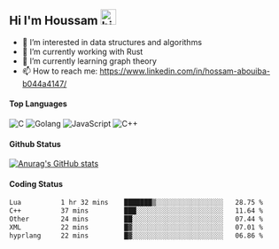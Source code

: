## Hi I'm Houssam <img src="https://user-images.githubusercontent.com/1303154/88677602-1635ba80-d120-11ea-84d8-d263ba5fc3c0.gif" width="28px" alt="hi">

- 👀 I’m interested in data structures and algorithms
- 🔭 I’m currently working with Rust
- 🌱 I’m currently learning graph theory
- 📫 How to reach me: https://www.linkedin.com/in/hossam-abouiba-b044a4147/

#### Top Languages

![C](https://img.shields.io/badge/c-%2300599C.svg?style=for-the-badge&logo=c&logoColor=white)
![Golang](https://img.shields.io/badge/go-blue?style=for-the-badge&logo=Goland)
![JavaScript](https://img.shields.io/badge/javascript-%23323330.svg?style=for-the-badge&logo=javascript&logoColor=%23F7DF1E)
![C++](https://img.shields.io/badge/C%2B%2B-blue?style=for-the-badge&logo=C%2B%2B)


#### Github Status
[![Anurag's GitHub stats](https://github-readme-stats.vercel.app/api?username=0xhoussam&theme=tokyonight)](https://github.com/anuraghazra/github-readme-stats)

#### Coding Status
<!--START_SECTION:waka-->

```txt
Lua          1 hr 32 mins    ███████▒░░░░░░░░░░░░░░░░░   28.75 %
C++          37 mins         ███░░░░░░░░░░░░░░░░░░░░░░   11.64 %
Other        24 mins         ██░░░░░░░░░░░░░░░░░░░░░░░   07.44 %
XML          22 mins         █▓░░░░░░░░░░░░░░░░░░░░░░░   07.01 %
hyprlang     22 mins         █▓░░░░░░░░░░░░░░░░░░░░░░░   06.86 %
```

<!--END_SECTION:waka-->
